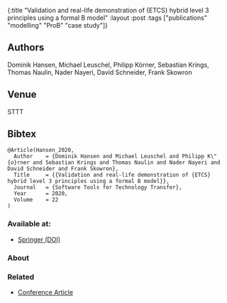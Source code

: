 {:title "Validation and real-life demonstration of {ETCS} hybrid level 3 principles using a formal B model"
 :layout :post
 :tags  ["publications" "modelling" "ProB" "case study"]}

## Authors
Dominik Hansen, Michael Leuschel, Philipp Körner, Sebastian Krings, Thomas Naulin, Nader Nayeri, David Schneider, Frank Skowron 

## Venue
STTT


## Bibtex

```
@Article(Hansen_2020,
  Author	= {Dominik Hansen and Michael Leuschel and Philipp K\"{o}rner and Sebastian Krings and Thomas Naulin and Nader Nayeri and David Schneider and Frank Skowron},
  Title		= {{Validation and real-life demonstration of {ETCS} hybrid level 3 principles using a formal B model}},
  Journal	= {Software Tools for Technology Transfer},
  Year		= 2020,
  Volume	= 22
)
```

### Available at:

- [Springer (DOI)](https://doi.org/10.1007/s10009-020-00551-6)

### About


### Related

- [Conference Article](/posts-output/2018-03-22-ABZ18-hl3-case-study)
